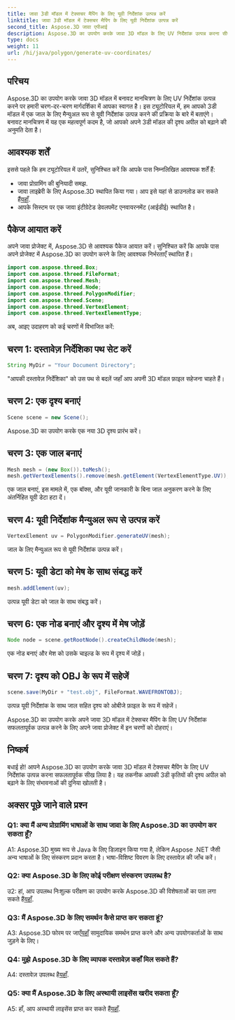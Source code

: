 ```yaml
---
title: जावा 3डी मॉडल में टेक्सचर मैपिंग के लिए यूवी निर्देशांक उत्पन्न करें
linktitle: जावा 3डी मॉडल में टेक्सचर मैपिंग के लिए यूवी निर्देशांक उत्पन्न करें
second_title: Aspose.3D जावा एपीआई
description: Aspose.3D का उपयोग करके जावा 3D मॉडल के लिए UV निर्देशांक उत्पन्न करना सीखें। इस चरण-दर-चरण मार्गदर्शिका के साथ अपनी परियोजनाओं में बनावट मानचित्रण को बेहतर बनाएं।
type: docs
weight: 11
url: /hi/java/polygon/generate-uv-coordinates/
---
```

## परिचय

Aspose.3D का उपयोग करके जावा 3D मॉडल में बनावट मानचित्रण के लिए UV निर्देशांक उत्पन्न करने पर हमारी चरण-दर-चरण मार्गदर्शिका में आपका स्वागत है। इस ट्यूटोरियल में, हम आपको 3डी मॉडल में एक जाल के लिए मैन्युअल रूप से यूवी निर्देशांक उत्पन्न करने की प्रक्रिया के बारे में बताएंगे। बनावट मानचित्रण में यह एक महत्वपूर्ण कदम है, जो आपको अपने 3डी मॉडल की दृश्य अपील को बढ़ाने की अनुमति देता है।

## आवश्यक शर्तें

इससे पहले कि हम ट्यूटोरियल में उतरें, सुनिश्चित करें कि आपके पास निम्नलिखित आवश्यक शर्तें हैं:

- जावा प्रोग्रामिंग की बुनियादी समझ.
-  जावा लाइब्रेरी के लिए Aspose.3D स्थापित किया गया। आप इसे यहां से डाउनलोड कर सकते हैं[यहाँ](https://releases.aspose.com/3d/java/).
- आपके सिस्टम पर एक जावा इंटीग्रेटेड डेवलपमेंट एनवायरनमेंट (आईडीई) स्थापित है।

## पैकेज आयात करें

अपने जावा प्रोजेक्ट में, Aspose.3D से आवश्यक पैकेज आयात करें। सुनिश्चित करें कि आपके पास अपने प्रोजेक्ट में Aspose.3D का उपयोग करने के लिए आवश्यक निर्भरताएँ स्थापित हैं।

```java
import com.aspose.threed.Box;
import com.aspose.threed.FileFormat;
import com.aspose.threed.Mesh;
import com.aspose.threed.Node;
import com.aspose.threed.PolygonModifier;
import com.aspose.threed.Scene;
import com.aspose.threed.VertexElement;
import com.aspose.threed.VertexElementType;
```

अब, आइए उदाहरण को कई चरणों में विभाजित करें:

## चरण 1: दस्तावेज़ निर्देशिका पथ सेट करें

```java
String MyDir = "Your Document Directory";
```

"आपकी दस्तावेज़ निर्देशिका" को उस पथ से बदलें जहाँ आप अपनी 3D मॉडल फ़ाइल सहेजना चाहते हैं।

## चरण 2: एक दृश्य बनाएं

```java
Scene scene = new Scene();
```

Aspose.3D का उपयोग करके एक नया 3D दृश्य प्रारंभ करें।

## चरण 3: एक जाल बनाएं

```java
Mesh mesh = (new Box()).toMesh();
mesh.getVertexElements().remove(mesh.getElement(VertexElementType.UV));
```

एक जाल बनाएं, इस मामले में, एक बॉक्स, और यूवी जानकारी के बिना जाल अनुकरण करने के लिए अंतर्निहित यूवी डेटा हटा दें।

## चरण 4: यूवी निर्देशांक मैन्युअल रूप से उत्पन्न करें

```java
VertexElement uv = PolygonModifier.generateUV(mesh);
```

जाल के लिए मैन्युअल रूप से यूवी निर्देशांक उत्पन्न करें।

## चरण 5: यूवी डेटा को मेष के साथ संबद्ध करें

```java
mesh.addElement(uv);
```

उत्पन्न यूवी डेटा को जाल के साथ संबद्ध करें।

## चरण 6: एक नोड बनाएं और दृश्य में मेष जोड़ें

```java
Node node = scene.getRootNode().createChildNode(mesh);
```

एक नोड बनाएं और मेश को उसके चाइल्ड के रूप में दृश्य में जोड़ें।

## चरण 7: दृश्य को OBJ के रूप में सहेजें

```java
scene.save(MyDir + "test.obj", FileFormat.WAVEFRONTOBJ);
```

उत्पन्न यूवी निर्देशांक के साथ जाल सहित दृश्य को ओबीजे फ़ाइल के रूप में सहेजें।

Aspose.3D का उपयोग करके अपने जावा 3D मॉडल में टेक्सचर मैपिंग के लिए UV निर्देशांक सफलतापूर्वक उत्पन्न करने के लिए अपने जावा प्रोजेक्ट में इन चरणों को दोहराएं।

## निष्कर्ष

बधाई हो! आपने Aspose.3D का उपयोग करके जावा 3D मॉडल में टेक्सचर मैपिंग के लिए UV निर्देशांक उत्पन्न करना सफलतापूर्वक सीख लिया है। यह तकनीक आपकी 3डी कृतियों की दृश्य अपील को बढ़ाने के लिए संभावनाओं की दुनिया खोलती है।

## अक्सर पूछे जाने वाले प्रश्न

### Q1: क्या मैं अन्य प्रोग्रामिंग भाषाओं के साथ जावा के लिए Aspose.3D का उपयोग कर सकता हूँ?

A1: Aspose.3D मुख्य रूप से Java के लिए डिज़ाइन किया गया है, लेकिन Aspose .NET जैसी अन्य भाषाओं के लिए संस्करण प्रदान करता है। भाषा-विशिष्ट विवरण के लिए दस्तावेज़ की जाँच करें।

### Q2: क्या Aspose.3D के लिए कोई परीक्षण संस्करण उपलब्ध है?

 उ2: हां, आप उपलब्ध निःशुल्क परीक्षण का उपयोग करके Aspose.3D की विशेषताओं का पता लगा सकते हैं[यहाँ](https://releases.aspose.com/).

### Q3: मैं Aspose.3D के लिए समर्थन कैसे प्राप्त कर सकता हूं?

 A3: Aspose.3D फोरम पर जाएँ[यहाँ](https://forum.aspose.com/c/3d/18) सामुदायिक समर्थन प्राप्त करने और अन्य उपयोगकर्ताओं के साथ जुड़ने के लिए।

### Q4: मुझे Aspose.3D के लिए व्यापक दस्तावेज़ कहाँ मिल सकते हैं?

 A4: दस्तावेज़ उपलब्ध है[यहाँ](https://reference.aspose.com/3d/java/).

### Q5: क्या मैं Aspose.3D के लिए अस्थायी लाइसेंस खरीद सकता हूँ?

 A5: हाँ, आप अस्थायी लाइसेंस प्राप्त कर सकते हैं[यहाँ](https://purchase.aspose.com/temporary-license/).